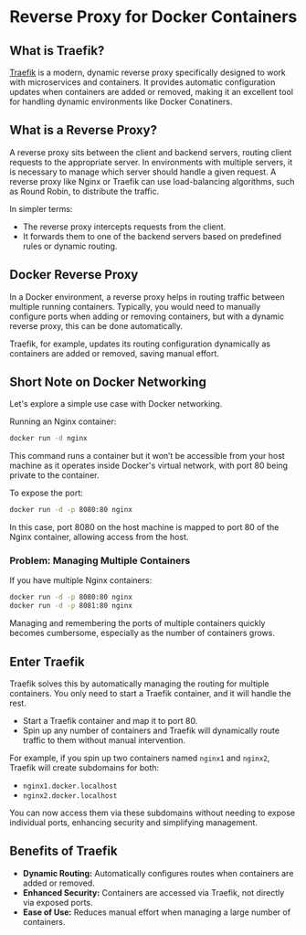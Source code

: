 # Reverse Proxy for Docker Containers

## What is Traefik?

[Traefik](https://traefik.io/) is a modern, dynamic reverse proxy specifically designed to work with microservices and containers. It provides automatic configuration updates when containers are added or removed, making it an excellent tool for handling dynamic environments like Docker Conatiners.

## What is a Reverse Proxy?

A reverse proxy sits between the client and backend servers, routing client requests to the appropriate server. In environments with multiple servers, it is necessary to manage which server should handle a given request. A reverse proxy like Nginx or Traefik can use load-balancing algorithms, such as Round Robin, to distribute the traffic.

In simpler terms:

- The reverse proxy intercepts requests from the client.
- It forwards them to one of the backend servers based on predefined rules or dynamic routing.

## Docker Reverse Proxy

In a Docker environment, a reverse proxy helps in routing traffic between multiple running containers. Typically, you would need to manually configure ports when adding or removing containers, but with a dynamic reverse proxy, this can be done automatically.

Traefik, for example, updates its routing configuration dynamically as containers are added or removed, saving manual effort.

## Short Note on Docker Networking

Let's explore a simple use case with Docker networking.

Running an Nginx container:

```bash
docker run -d nginx
```

This command runs a container but it won’t be accessible from your host machine as it operates inside Docker's virtual network, with port 80 being private to the container.

To expose the port:

```bash
docker run -d -p 8080:80 nginx
```

In this case, port 8080 on the host machine is mapped to port 80 of the Nginx container, allowing access from the host.

### Problem: Managing Multiple Containers

If you have multiple Nginx containers:

```bash
docker run -d -p 8080:80 nginx
docker run -d -p 8081:80 nginx
```

Managing and remembering the ports of multiple containers quickly becomes cumbersome, especially as the number of containers grows.

## Enter Traefik

Traefik solves this by automatically managing the routing for multiple containers. You only need to start a Traefik container, and it will handle the rest.

- Start a Traefik container and map it to port 80.
- Spin up any number of containers and Traefik will dynamically route traffic to them without manual intervention.

For example, if you spin up two containers named `nginx1` and `nginx2`, Traefik will create subdomains for both:

- `nginx1.docker.localhost`
- `nginx2.docker.localhost`

You can now access them via these subdomains without needing to expose individual ports, enhancing security and simplifying management.

## Benefits of Traefik

- **Dynamic Routing:** Automatically configures routes when containers are added or removed.
- **Enhanced Security:** Containers are accessed via Traefik, not directly via exposed ports.
- **Ease of Use:** Reduces manual effort when managing a large number of containers.
